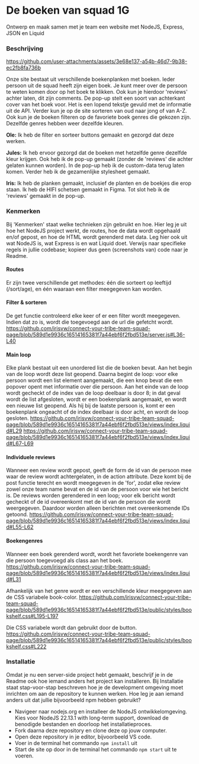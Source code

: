 # De boeken van squad 1G
Ontwerp en maak samen met je team een website met NodeJS, Express, JSON en Liquid


### Beschrijving
https://github.com/user-attachments/assets/3e68e137-a54b-46d7-9b38-ec2fb8fa736b

Onze site bestaat uit verschillende boekenplanken met boeken. Ieder persoon uit de squad heeft zijn eigen boek. Je kunt meer over de persoon te weten komen door op het boek te klikken. Ook kun je hierdoor 'reviews' achter laten, dit zijn comments. De pop-up stelt een soort van achterkant cover van het boek voor. Het is een lopend tekstje gevuld met de informatie uit de API. Verder kun je op de site sorteren van oud naar jong of van A-Z. Ook kun je de boeken filteren op de favoriete boek genres die gekozen zijn. Dezelfde genres hebben weer dezelfde kleuren.

**Ole:** Ik heb de filter en sorteer buttons gemaakt en gezorgd dat deze werken. 

**Jules:** Ik heb ervoor gezorgd dat de boeken met hetzelfde genre dezelfde kleur krijgen. Ook heb ik de pop-up gemaakt (zonder de 'reviews' die achter gelaten kunnen worden). In de pop-up heb ik de custom-data terug laten komen. Verder heb ik de gezamenlijke stylesheet gemaakt. 

**Iris:** Ik heb de planken gemaakt, inclusief de planten en de boekjes die erop staan. Ik heb de HIFI schetsen gemaakt in Figma. Tot slot heb ik de 'reviews' gemaakt in de pop-up. 

### Kenmerken
Bij 'Kenmerken' staat welke technieken zijn gebruikt en hoe. Hier leg je uit hoe het NodeJS project werkt, de routes, hoe de data wordt opgehaald en/of gepost, en hoe de HTML wordt gerenderd met data. Leg hier ook uit wat NodeJS is, wat Express is en wat Liquid doet. Verwijs naar specifieke regels in jullie codebase; kopieer dus geen (screenshots van) code naar je Readme.

#### Routes
Er zijn twee verschillende get methodes: één die sorteert op leeftijd (/sort/age), en één waaraan een filter meegegeven kan worden.

#### Filter & sorteren
De get functie controleerd elke keer of er een filter wordt meegegeven. Indien dat zo is, wordt die toegevoegd aan de url die gefetcht wordt.
https://github.com/irisvw/connect-your-tribe-team-squad-page/blob/589d1e9936c16514165381f7a44ebf6f2fbd513e/server.js#L36-L40

#### Main loop
Elke plank bestaat uit een unordered list die de boeken bevat. Aan het begin van de loop wordt deze list geopend. Daarna begint de loop: voor elke persoon wordt een list element aangemaakt, die een knop bevat die een popover opent met informatie over die persoon. Aan het einde van de loop wordt gecheckt of de index van de loop deelbaar is door 8; in dat geval wordt de list afgesloten, wordt er een boekenplank aangemaakt, en wordt een nieuwe list geopend. Als hij bij de laatste persoon is, komt er een boekenplank ongeacht of de index deelbaar is door acht, en wordt de loop gesloten.
https://github.com/irisvw/connect-your-tribe-team-squad-page/blob/589d1e9936c16514165381f7a44ebf6f2fbd513e/views/index.liquid#L29
https://github.com/irisvw/connect-your-tribe-team-squad-page/blob/589d1e9936c16514165381f7a44ebf6f2fbd513e/views/index.liquid#L67-L69

#### Individuele reviews
Wanneer een review wordt gepost, geeft de form de id van de persoon mee waar de review wordt achtergelaten, in de action attribute. Deze komt bij de post functie terecht en wordt meegegeven in de 'for', zodat elke review zowel onze team name bevat en de id van de persoon voor wie het bericht is.
De reviews worden gerendered in een loop; voor elk bericht wordt gecheckt of de id overeenkomt met de id van de persoon die wordt weergegeven. Daardoor worden alleen berichten met overeenkomende IDs getoond.
https://github.com/irisvw/connect-your-tribe-team-squad-page/blob/589d1e9936c16514165381f7a44ebf6f2fbd513e/views/index.liquid#L55-L62

#### Boekengenres
Wanneer een boek gerenderd wordt, wordt het favoriete boekengenre van die persoon toegevoegd als class aan het boek.
https://github.com/irisvw/connect-your-tribe-team-squad-page/blob/589d1e9936c16514165381f7a44ebf6f2fbd513e/views/index.liquid#L31

Afhankelijk van het genre wordt er een verschillende kleur meegegeven aan de CSS variabele book-color.
https://github.com/irisvw/connect-your-tribe-team-squad-page/blob/589d1e9936c16514165381f7a44ebf6f2fbd513e/public/styles/bookshelf.css#L195-L197

Die CSS variabele wordt dan gebruikt door de button.
https://github.com/irisvw/connect-your-tribe-team-squad-page/blob/589d1e9936c16514165381f7a44ebf6f2fbd513e/public/styles/bookshelf.css#L222


### Installatie
Omdat je nu een server-side project hebt gemaakt, beschrijf je in de Readme ook hoe iemand anders het project kan installeren. Bij Installatie staat stap-voor-stap beschreven hoe je de development omgeving moet inrichten om aan de repository te kunnen werken. Hoe leg je aan iemand anders uit dat jullie bijvoorbeeld npm hebben gebruikt?

- Navigeer naar nodejs.org en installeer de NodeJS ontwikkelomgeving. Kies voor NodeJS 22.13.1 with long-term support, download de benodigde bestanden en doorloop het installatieproces.
- Fork daarna deze repository en clone deze op jouw computer.
- Open deze repository in je editor, bijvoorbeeld VS code.
- Voer in de terminal het commando `npm install` uit
- Start de site op door in de terminal het commando `npm start` uit te voeren.

